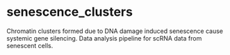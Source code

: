 # senescence_clusters
Chromatin clusters formed due to DNA damage induced senescence cause systemic gene silencing. Data analysis pipeline for scRNA data from senescent cells.
